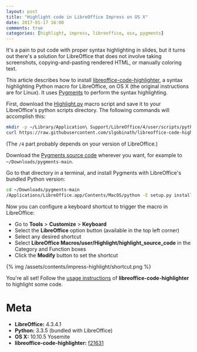 ```yaml
---
layout: post
title: "Highlight code in LibreOffice Impress on OS X"
date: 2017-01-17 16:00
comments: true
categories: [highlight, impress, libreoffice, osx, pygments]
---
```


It's a pain to put code with proper syntax highlighting in slides, but it turns
out there's a solution for LibreOffice that does not involve taking screenshots,
copying-and-pasting rendered HTML, or manually coloring text.

This article describes how to install
[libreoffice-code-highlighter][libreoffice-code-highlighter], a syntax
highlighting Python macro for LibreOffice, on OS X (the original instructions
are for Linux). It uses [Pygments][pygments] to perform the syntax highlighting.

<!-- more -->



First, download the [Highlight.py][highlight-py] macro script and save it to
your LibreOffice's python scripts directory. The following commands will
accomplish this:

```bash
mkdir -p ~/Library/Application\ Support/LibreOffice/4/user/scripts/python
curl https://raw.githubusercontent.com/slgobinath/libreoffice-code-highlighter/master/Highlight.py > ~/Library/Application\ Support/LibreOffice/4/user/scripts/python/Highlight.py
```

(The `/4` part probably depends on your version of LibreOffice.)

Download the [Pygments source code][pygments-downloads] wherever you want, for
example to `~/Downloads/pygments-main`.

Go to that directory in a terminal, and install Pygments with LibreOffice's
bundled Python version:

```bash
cd ~/Downloads/pygments-main
/Applications/LibreOffice.app/Contents/MacOS/python -E setup.py install
```

Now you can configure a keyboard shortcut to trigger the macro in LibreOffice:

* Go to **Tools** > **Customize** > **Keyboard**
* Select the **LibreOffice** option button (available in the top left corner)
* Select any desired shortcut
* Select **LibreOffice Macros/user/Highlight/highlight_source_code** in the
  Category and Function boxes
* Click the **Modify** button to set the shortcut

{% img /assets/contents/impress-highlight/shortcut.png %}

You're all set! Follow the [usage instructions][highlighter-usage] of
**libreoffice-code-highlighter** to highlight some code.



# Meta

* **LibreOffice:** 4.3.4.1
* **Python:** 3.3.5 (bundled with LibreOffice)
* **OS X:** 10.10.5 Yosemite
* **libreoffice-code-highlighter:** [f21631](https://github.com/slgobinath/libreoffice-code-highlighter/blob/f216316783fa558ce0bd10da227a32500ca1a157/Highlight.py)



[libreoffice-code-highlighter]: https://github.com/slgobinath/libreoffice-code-highlighter
[highlight-py]: https://github.com/slgobinath/libreoffice-code-highlighter/blob/master/Highlight.py
[pygments]: http://pygments.org
[pygments-downloads]: https://bitbucket.org/birkenfeld/pygments-main/downloads
[highlighter-usage]: https://github.com/slgobinath/libreoffice-code-highlighter#usage
